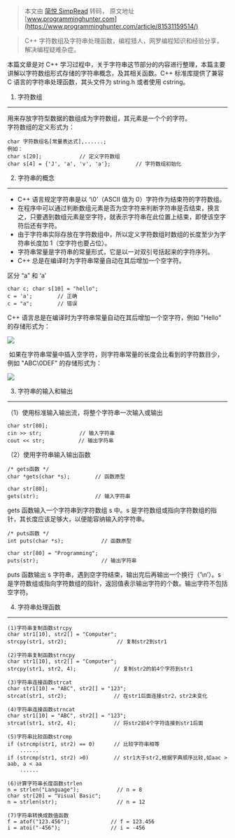 > 本文由 [简悦 SimpRead](http://ksria.com/simpread/) 转码， 原文地址 [www.programminghunter.com](https://www.programminghunter.com/article/81531159514/)

> C++ 字符数组及字符串处理函数，编程猎人，网罗编程知识和经验分享，解决编程疑难杂症。

本篇文章是对 C++ 学习过程中，关于字符串这节部分的内容进行整理，本篇主要讲解以字符数组形式存储的字符串概念，及其相关函数。C++ 标准库提供了兼容 C 语言的字符串处理函数，其头文件为 string.h 或者使用 cstring。

1. 字符数组
-------

用来存放字符型数据的数组成为字符数组，其元素是一个个的字符。  
字符数组的定义形式为：

```
char 字符数组名[常量表达式],......;
例如：
char s[20];            // 定义字符数组
char s[4] = {'J', 'a', 'v', 'a'};        // 字符数组初始化
```

2. 字符串的概念
---------

*   C++ 语言规定字符串是以 ‘\0’（ASCII 值为 0）字符作为结束符的字符数组。
*   在程序中可以通过判断数组元素是否为空字符来判断字符串是否结束，换言之，只要遇到数组元素是空字符，就表示字符串在此位置上结束，即使该空字符后还有字符。
*   由于字符串实际存放在字符数组中，所以定义字符数组时数组的长度至少为字符串长度加 1（空字符也要占位）。
*   字符串常量是字符串的常量形式，它是以一对双引号括起来的字符序列。
*   C++ 总是在编译时为字符串常量自动在其后增加一个空字符。

区分 “a” 和 ‘a’

```
char c; char s[10] = "hello";
c = 'a';        // 正确
c = "a";        // 错误
```

C++ 语言总是在编译时为字符串常量自动在其后增加一个空字符，例如 "Hello" 的存储形式为：

![](https://www.programminghunter.com/images/399/82/820185b217daaf50cf0eec567ba0e227.png)

 如果在字符串常量中插入空字符，则字符串常量的长度会比看到的字符数目少，例如 "ABC\0DEF" 的存储形式为：

![](https://www.programminghunter.com/images/685/b9/b9f48e04405a4397ba1eea869da36c3d.png)

3. 字符串的输入和输出
------------

（1）使用标准输入输出流，将整个字符串一次输入或输出

```
char str[80];
cin >> str;            // 输入字符串
cout << str;        　 // 输出字符串
```

（2）使用字符串输入输出函数

```
/* gets函数 */
char *gets(char *s);        // 函数原型

char str[80];
gets(str);                  // 输入字符串
```

gets 函数输入一个字符串到字符数组 s 中。s 是字符数组或指向字符数组的指针，其长度应该足够大，以便能容纳输入的字符串。

```
/* puts函数 */
int puts(char *s);            // 函数原型

char str[80] = "Programming";
puts(str);                    // 输出字符串
```

puts 函数输出 s 字符串，遇到空字符结束，输出完后再输出一个换行（’\n’）。s 是字符数组或指向字符数组的指针，返回值表示输出字符的个数。输出字符不包括空字符。

4. 字符串处理函数
----------

```
(1)字符串复制函数strcpy
char str1[10], str2[] = "Computer";
strcpy(str1, str2);                // 复制str2到str1

(2)字符串复制函数strncpy
char str1[10], str2[] = "Computer";
strcpy(str1, str2, 4);            // 复制str2的前4个字符到str1

(3)字符串连接函数strcat
char str1[10] = "ABC", str2[] = "123";
strcat(str1, str2);               // 在str1后面连接str2，str2未变化

(4)字符串连接函数strncat
char str1[10] = "ABC", str2[] = "123";
strcat(str1, str2, 4);            // 将str2前4个字符连接到str1后面

(5)字符串比较函数strcmp
if (strcmp(str1, str2) == 0)      // 比较字符串相等
    ......
if (strcmp(str1, str2) >0)        // str1大于str2,根据字典顺序比较,如aac > aab, a < aa
    ......

(6)计算字符串长度函数strlen
n = strlen("Language");            // n = 8
char str[20] = "Visual Basic";
n = strlen(str);                   // n = 12

(7)字符串转换成数值函数
f = atof("123.456");             // f = 123.456
i = atoi("-456");                // i = -456
```